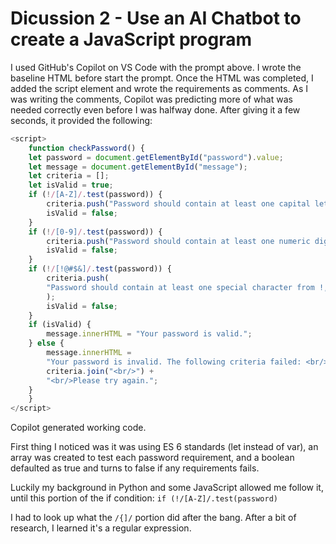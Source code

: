# Dicussion 2 - Use an AI Chatbot to create a JavaScript program

I used GitHub's Copilot on VS Code with the prompt above. I wrote the baseline HTML before start the prompt. Once the HTML was completed, I added the script element and wrote the requirements as comments. As I was writing the comments, Copilot was predicting more of what was needed correctly even before I was halfway done. After giving it a few seconds, it provided the following:

```javascript
<script>
    function checkPassword() {
    let password = document.getElementById("password").value;
    let message = document.getElementById("message");
    let criteria = [];
    let isValid = true;
    if (!/[A-Z]/.test(password)) {
        criteria.push("Password should contain at least one capital letter");
        isValid = false;
    }
    if (!/[0-9]/.test(password)) {
        criteria.push("Password should contain at least one numeric digit");
        isValid = false;
    }
    if (!/[!@#$&]/.test(password)) {
        criteria.push(
        "Password should contain at least one special character from !, @, #, $, &"
        );
        isValid = false;
    }
    if (isValid) {
        message.innerHTML = "Your password is valid.";
    } else {
        message.innerHTML =
        "Your password is invalid. The following criteria failed: <br/>" +
        criteria.join("<br/>") +
        "<br/>Please try again.";
    }
    }
</script>
```

Copilot generated working code.

First thing I noticed was it was using ES 6 standards (let instead of var), an array was created to test each password requirement, and a boolean defaulted as true and turns to false if any requirements fails.

Luckily my background in Python and some JavaScript allowed me follow it, until this portion of the if condition: `if (!/[A-Z]/.test(password)`

I had to look up what the `/{]/` portion did after the bang. After a bit of research, I learned it's a regular expression.
